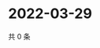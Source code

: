 # 2022-03-29

共 0 条

<!-- BEGIN WEIBO -->
<!-- 最后更新时间 Tue Mar 29 2022 05:11:20 GMT+0800 (China Standard Time) -->

<!-- END WEIBO -->
